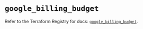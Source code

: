 # `google_billing_budget`

Refer to the Terraform Registry for docs: [`google_billing_budget`](https://registry.terraform.io/providers/hashicorp/google-beta/6.47.0/docs/resources/google_billing_budget).
